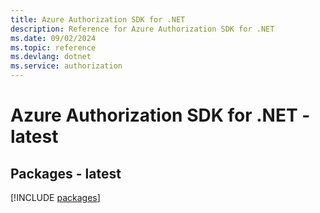 ```yaml
---
title: Azure Authorization SDK for .NET
description: Reference for Azure Authorization SDK for .NET
ms.date: 09/02/2024
ms.topic: reference
ms.devlang: dotnet
ms.service: authorization
---
```

# Azure Authorization SDK for .NET - latest
## Packages - latest
[!INCLUDE [packages](authorization-index.md)]